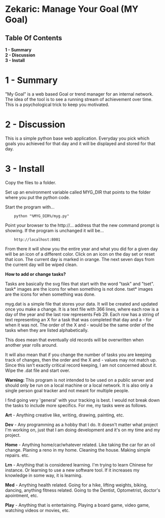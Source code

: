 
# Zekaric: Manage Your Goal (MY Goal)


## Table Of Contents

**1 - Summary**<br />
**2 - Discussion**<br />
**3 - Install**<br />

# 1 - Summary


"My Goal" is a web based Goal or trend manager for an internal network.  The idea of the tool is to see a running stream of achievement over time.  This is a psychological trick to keep you motivated.

# 2 - Discussion


This is a simple python base web application.  Everyday you pick which goals you achieved for that day and it will be displayed and stored for that day.

# 3 - Install


Copy the files to a folder.

Set up an environment variable called MYG_DIR that points to the folder where you put the python code.

Start the program with...

```
	python "%MYG_DIR%/myg.py"
```

Point your browser to the http://... address that the new command prompt is showing.  If the program is unchanged it will be...

```
	http://localhost:8001
```

From there it will show you the entire year and what you did for a given day will be an icon of a different color.  Click on an icon on the day set or reset that icon.  The current day is marked in orange.  The next seven days from the current day will be wiped clean.

**How to add or change tasks?**

Tasks are basically the svg files that start with the word "task" and "tset".  task&#42; images are the icons for when something is not done.  tset&#42; images are the icons for when something was done.

myg.dat is a simple file that stores your data.  It will be created and updated once you make a change.  It is a text file with 366 lines, where each row is a day of the year and the last row represents Feb 29.  Each row has a string of text representing an X for a task that was completed that day and a - for when it was not.  The order of the X and - would be the same order of the tasks when they are listed alphabetically.

This does mean that eventually old records will be overwritten when another year rolls around.

It will also mean that if you change the number of tasks you are keeping track of changes, then the order and the X and - values may not match up.  Since this isn't exactly critical record keeping, I am not concerned about it.  Wipe the .dat file and start over.

**Warning:** This program is not intended to be used on a public server and should only be run on a local machine or a local network.  It is also only a single person goal tracker and not meant for multiple people.

I find going very 'general' with your tracking is best.  I would not break down the tasks to include more specifics.  For me, my tasks were as follows.

**Art** - Anything creative like, writing, drawing, painting, etc.

**Dev** - Any programming as a hobby that I do.  It doesn't matter what project I'm working on, just that I am doing development and it's on my time and my project.

**Home** - Anything home/car/whatever related.  Like taking the car for an oil change.  Planing a reno in my home.  Cleaning the house.  Making simple repairs.  etc.

**Lrn** - Anything that is considered learning.  I'm trying to learn Chinese for instance.  Or learning to use a new software tool.  If it increases my knowledge in some way, it is learning.

**Med** - Anything health related.  Going for a hike, lifting weights, biking, dancing, anything fitness related.  Going to the Dentist, Optometrist, doctor's apointment, etc.

**Play** - Anything that is entertaining.  Playing a board game, video game, watching videos or movies, etc.
